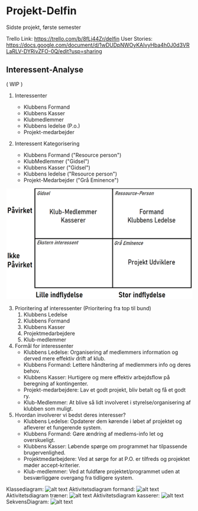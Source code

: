 # Projekt-Delfin
Sidste projekt, første semester

Trello Link: https://trello.com/b/8fLj44Zr/delfin
User Stories: https://docs.google.com/document/d/1wDUDpNWOyKAIvyHba4h0J0d3VRLaRLV-DYRivZFO-0Q/edit?usp=sharing

## Interessent-Analyse

( WIP )

1. Interessenter
    - Klubbens Formand
    - Klubbens Kasser
    - Klubmedlemmer
    - Klubbens ledelse (P.o.) 
    - Projekt-medarbejder

2. Interessent Kategorisering
    - Klubbens Formand ("Resource person")
    - KlubMedlemmer ("Gidsel")
    - Klubbens Kasser ("Gidsel")
    - Klubbens ledelse ("Resource person")
    - Projekt-Medarbejder ("Grå Eminence") 

![alt text](https://github.com/CodeClod/Projekt-Delfin/blob/Delfin_Safe/Files/Interessent%20Analyse.png?raw=true)

3. Prioritering af interessenter (Prioritering fra top til bund)
    1. Klubbens Ledelse
    2. Klubbens Formand
    3. Klubbens Kasser
    4. Projektmedarbejdere
    5. Klub-medlemmer
4. Formål for interessenter
    - Klubbens Ledelse: Organisering af medlemmers information og derved mere effektiv drift af klub.
    - Klubbens Formand: Lettere håndtering af medlemmers info og deres behov.
    - Klubbens Kasser: Hurtigere og mere effektiv arbejdsflow på beregning af kontingenter.
    - Projekt-medarbejdere: Lav et godt projekt, bliv betalt og få et godt ry.
    - Klub-Medlemmer: At blive så lidt involveret i styrelse/organisering af klubben som muligt.
5. Hvordan involverer vi bedst deres interesser?
    - Klubbens Ledelse: Opdaterer dem kørende i løbet af projektet og afleverer et fungerende system.
    - Klubbens Formand: Gøre ændring af medlems-info let og overskueligt.
    - Klubbens Kasser: Løbende spørge om programmet har tilpassende brugervenlighed.
    - Projektmedarbejdere: Ved at sørge for at P.O. er tilfreds og projektet møder accept-kriterier.
    - Klub-medlemmer: Ved at fuldføre projektet/programmet uden at besværliggøre overgang fra tidligere system.

Klassediagram:
![alt text](https://cdn.discordapp.com/attachments/973107678823993346/979112490690576445/Delfin_1.jpg)
Aktivitetsdiagram formand:
![alt text](https://cdn.discordapp.com/attachments/973107678823993346/979356355108405278/Delfin-Activity_Formand.drawio.png)
Aktivitetsdiagram træner:
![alt text](https://cdn.discordapp.com/attachments/973107678823993346/979356524973543464/Delfin-Activity_Trner.drawio_1.png)
Aktivitetsdiagram kasserer:
![alt text](https://media.discordapp.net/attachments/973107678823993346/979356436792483890/Delfin-Activity_Kasserer.drawio_1.png)
SekvensDiagram:
![alt text](https://cdn.discordapp.com/attachments/973107678823993346/979390469509361704/unknown.png)




